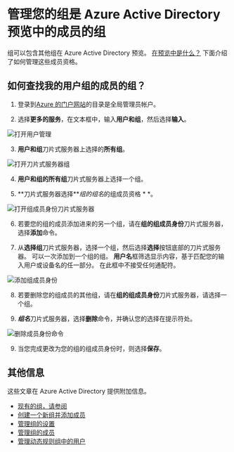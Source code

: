 <properties
    pageTitle="管理您的组是 Azure Active Directory 预览中的成员的组 |Microsoft Azure"
    description="组可以包含其他组在 Azure Active Directory 中。 下面介绍了如何管理这些成员资格。"
    services="active-directory"
    documentationCenter=""
    authors="curtand"
    manager="femila"
    editor=""/>

<tags
    ms.service="active-directory"
    ms.workload="identity"
    ms.tgt_pltfrm="na"
    ms.devlang="na"
    ms.topic="article"
    ms.date="09/12/2016"
    ms.author="curtand"/>


# <a name="manage-the-groups-your-group-is-a-member-of-in-azure-active-directory-preview"></a>管理您的组是 Azure Active Directory 预览中的成员的组

组可以包含其他组在 Azure Active Directory 预览。 [在预览中是什么？](active-directory-preview-explainer.md) 下面介绍了如何管理这些成员资格。

## <a name="how-do-i-find-the-groups-my-group-is-a-member-of"></a>如何查找我的用户组的成员的组？

1.  登录到[Azure 的门户网站](https://portal.azure.com)的目录是全局管理员帐户。

2.  选择**更多的服务**，在文本框中，输入**用户和组**，然后选择**输入**。

  ![打开用户管理](./media/active-directory-groups-membership-azure-portal/search-user-management.png)

3.  **用户和组**刀片式服务器上选择的**所有组**。

  ![打开刀片式服务器组](./media/active-directory-groups-membership-azure-portal/view-groups-blade.png)

4. **用户和组的所有组**刀片式服务器上选择一个组。

5. **刀片式服务器选择****组的*组名*的组成员资格 * *。

  ![打开组成员身份刀片式服务器](./media/active-directory-groups-membership-azure-portal/group-membership-blade.png)

6. 若要您的组的成员添加进来的另一个组，请在**组的组成员身份**刀片式服务器，选择**添加**命令。

7. 从**选择组**刀片式服务器，选择一个组，然后选择**选择**按钮底部的刀片式服务器。 可以一次添加到一个组的组。 **用户名**框筛选显示内容，基于匹配您的输入用户或设备名的任一部分。 在此框中不接受任何通配符。

  ![添加组成员身份](./media/active-directory-groups-membership-azure-portal/add-group-membership.png)

8. 若要删除您的组成员的其他组，请在**组的组成员身份**刀片式服务器，请选择一个组。

9. ***组名***刀片式服务器，选择**删除**命令，并确认您的选择在提示符处。

  ![删除成员身份命令](./media/active-directory-groups-membership-azure-portal/remove-group-membership.png)

9. 当您完成更改为您的组的组成员身份时，则选择**保存**。


## <a name="additional-information"></a>其他信息

这些文章在 Azure Active Directory 提供附加信息。

* [现有的组，请参阅](active-directory-groups-view-azure-portal.md)
* [创建一个新组并添加成员](active-directory-groups-create-azure-portal.md)
* [管理组的设置](active-directory-groups-settings-azure-portal.md)
* [管理组的成员](active-directory-groups-members-azure-portal.md)
* [管理动态规则组中的用户](active-directory-groups-dynamic-membership-azure-portal.md)
